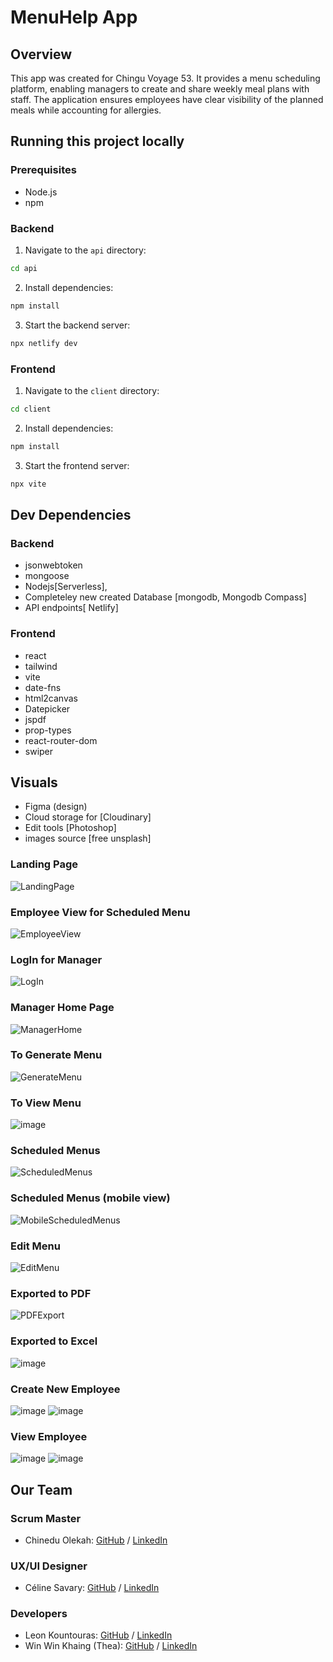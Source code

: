 # MenuHelp App

## Overview

This app was created for Chingu Voyage 53. It provides a menu scheduling platform, enabling managers to create and share weekly meal plans with staff. The application ensures employees have clear visibility of the planned meals while accounting for allergies.

## Running this project locally

### Prerequisites

- Node.js
- npm

### Backend

1. Navigate to the `api` directory:

```sh
cd api
```

2. Install dependencies:

```sh
npm install
```

3. Start the backend server:

```sh
npx netlify dev
```

### Frontend

1. Navigate to the `client` directory:

```sh
cd client
```

2. Install dependencies:

```sh
npm install
```

3. Start the frontend server:

```sh
npx vite
```

## Dev Dependencies

### Backend

- jsonwebtoken
- mongoose
- Nodejs[Serverless],
- Completeley new created Database [mongodb, Mongodb Compass]
- API endpoints[ Netlify]

### Frontend

- react
- tailwind
- vite
- date-fns
- html2canvas
- Datepicker
- jspdf
- prop-types
- react-router-dom
- swiper

## Visuals

- Figma (design)
- Cloud storage for [Cloudinary]
- Edit tools [Photoshop]
- images source [free unsplash]

### Landing Page

![LandingPage](https://github.com/user-attachments/assets/8ef0f150-0c6a-41e4-8301-cd7cb6c7e218)

### Employee View for Scheduled Menu

![EmployeeView](https://github.com/user-attachments/assets/7166f21c-73f0-4419-89b4-1a068ec88d10)

### LogIn for Manager

![LogIn](https://github.com/user-attachments/assets/4151435e-9d5a-4f45-bda3-96ab5a0b8735)

### Manager Home Page

![ManagerHome](https://github.com/user-attachments/assets/21399447-006f-4f69-891c-2442ff56de9e)

### To Generate Menu

![GenerateMenu](https://github.com/user-attachments/assets/bf88cdbd-7b0d-41fe-91a6-330ff7e6a79b)

### To View Menu

![image](https://github.com/user-attachments/assets/5fdc8f2b-fe41-4534-9261-a3c68ac33163)

### Scheduled Menus

![ScheduledMenus](https://github.com/user-attachments/assets/d0f69f05-3518-4e77-a193-99f20ede1f86)

### Scheduled Menus (mobile view)

![MobileScheduledMenus](https://github.com/user-attachments/assets/6b95193f-ba0c-4815-8b2e-c9a8e4ab6f44)

### Edit Menu

![EditMenu](https://github.com/user-attachments/assets/2953f262-1fe8-436a-8f29-3b2c3b1422fc)

### Exported to PDF

![PDFExport](https://github.com/user-attachments/assets/05dedbe5-c980-489b-8eee-bbf19682712e)

### Exported to Excel

![image](https://github.com/user-attachments/assets/df176af6-21d6-46bb-9a7c-8f64cf32f23e)

### Create New Employee

![image](https://github.com/user-attachments/assets/bf79e3b1-776d-4d96-8470-834000a60877)
![image](https://github.com/user-attachments/assets/c46afbbe-5741-4b29-a947-d63408b57511)

### View Employee

![image](https://github.com/user-attachments/assets/674c3d32-c665-4fe7-b533-efe2b3a5e367)
![image](https://github.com/user-attachments/assets/f3658a2e-0ab2-4e0e-b460-1a224f854dd7)

## Our Team

### Scrum Master

- Chinedu Olekah: [GitHub](https://github.com/kenako1) / [LinkedIn](www.linkedin.com/in/chinedu-olekah)

### UX/UI Designer

- Céline Savary: [GitHub](https://github.com/cmsavary) / [LinkedIn](https://www.linkedin.com/in/celinesavaryuxui/)

### Developers

- Leon Kountouras: [GitHub](https://github.com/leonalkalai) / [LinkedIn](https://www.linkedin.com/in/leon-koundouras/)
- Win Win Khaing (Thea): [GitHub](https://github.com/TheaWin) / [LinkedIn](https://www.linkedin.com/in/thea-win/)
